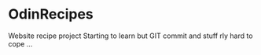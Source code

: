 # OdinRecipes
Website recipe project
Starting to learn but GIT commit and stuff rly hard to cope ...